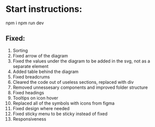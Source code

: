 # Start instructions:

npm i 
npm run dev

## Fixed:

1. Sorting
2. Fixed arrow of the diagram
3. Fixed the values under the diagram to be added in the svg, not as a separate element
4. Added table behind the diagram
5. Fixed breadcrums
6. Cleared the code out of useless sections, replaced with div
7. Removed unnessesary components and improved folder structure
8. Fixed headings
9. Tooltips on icon hover
10. Replaced all of the symbols with icons from figma
11. Fixed design where needed
12. Fixed sticky menu to be sticky instead of fixed
13. Responsiveness

